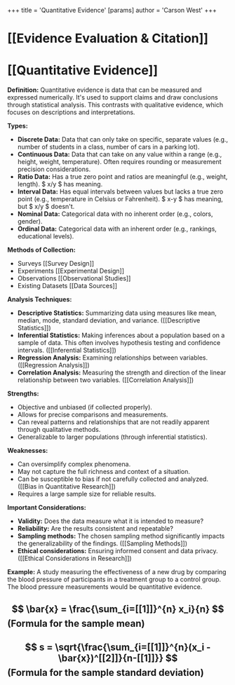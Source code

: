 +++
 title = 'Quantitative Evidence'
[params]
	author = 'Carson West'
+++
# [[Evidence Evaluation & Citation]]
# [[Quantitative Evidence]]

**Definition:**  Quantitative evidence is data that can be measured and expressed numerically.  It's used to support claims and draw conclusions through statistical analysis.  This contrasts with qualitative evidence, which focuses on descriptions and interpretations.

**Types:**

* **Discrete Data:**  Data that can only take on specific, separate values (e.g., number of students in a class, number of cars in a parking lot).
* **Continuous Data:** Data that can take on any value within a range (e.g., height, weight, temperature).  Often requires rounding or measurement precision considerations.
* **Ratio Data:**  Has a true zero point and ratios are meaningful (e.g., weight, length).  $ x/y $  has meaning.
* **Interval Data:**  Has equal intervals between values but lacks a true zero point (e.g., temperature in Celsius or Fahrenheit).  $ x-y $  has meaning, but  $ x/y $  doesn't.
* **Nominal Data:**  Categorical data with no inherent order (e.g., colors, gender).
* **Ordinal Data:**  Categorical data with an inherent order (e.g., rankings, educational levels).

**Methods of Collection:**

* Surveys [[Survey Design]]
* Experiments [[Experimental Design]]
* Observations [[Observational Studies]]
* Existing Datasets [[Data Sources]]

**Analysis Techniques:**

* **Descriptive Statistics:** Summarizing data using measures like mean, median, mode, standard deviation, and variance.  ([[Descriptive Statistics]])
* **Inferential Statistics:** Making inferences about a population based on a sample of data.  This often involves hypothesis testing and confidence intervals. ([[Inferential Statistics]])
* **Regression Analysis:**  Examining relationships between variables. ([[Regression Analysis]])
* **Correlation Analysis:** Measuring the strength and direction of the linear relationship between two variables. ([[Correlation Analysis]])


**Strengths:**

* Objective and unbiased (if collected properly).
* Allows for precise comparisons and measurements.
* Can reveal patterns and relationships that are not readily apparent through qualitative methods.
* Generalizable to larger populations (through inferential statistics).

**Weaknesses:**

* Can oversimplify complex phenomena.
* May not capture the full richness and context of a situation.
* Can be susceptible to bias if not carefully collected and analyzed.  ([[Bias in Quantitative Research]])
* Requires a large sample size for reliable results.


**Important Considerations:**

* **Validity:** Does the data measure what it is intended to measure?
* **Reliability:**  Are the results consistent and repeatable?
* **Sampling methods:** The chosen sampling method significantly impacts the generalizability of the findings. ([[Sampling Methods]])
* **Ethical considerations:**  Ensuring informed consent and data privacy. ([[Ethical Considerations in Research]])


**Example:**  A study measuring the effectiveness of a new drug by comparing the blood pressure of participants in a treatment group to a control group. The blood pressure measurements would be quantitative evidence.

##  $$  \bar{x} = \frac{\sum_{i=[[1]]}^{n} x_i}{n}  $$   (Formula for the sample mean)

##  $$  s = \sqrt{\frac{\sum_{i=[[1]]}^{n}(x_i - \bar{x})^[[2]]}{n-[[1]]}}  $$  (Formula for the sample standard deviation)
